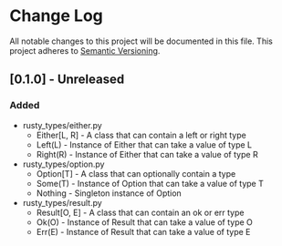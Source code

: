 # Change Log
All notable changes to this project will be documented in this file. This project adheres to [Semantic Versioning](http://semver.org/).

## [0.1.0] - Unreleased
### Added
- rusty_types/either.py
  - Either[L, R] - A class that can contain a left or right type
  - Left(L) - Instance of Either that can take a value of type L
  - Right(R) - Instance of Either that can take a value of type R
- rusty_types/option.py
  - Option[T] - A class that can optionally contain a type
  - Some(T) - Instance of Option that can take a value of type T
  - Nothing - Singleton instance of Option
- rusty_types/result.py
  - Result[O, E] - A class that can contain an ok or err type
  - Ok(O) - Instance of Result that can take a value of type O
  - Err(E) - Instance of Result that can take a value of type E
